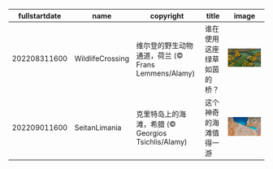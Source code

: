 |fullstartdate|name|copyright|title|image|
|--|--|--|--|--|
202208311600|WildlifeCrossing|维尔登的野生动物通道，荷兰 (© Frans Lemmens/Alamy)|谁在使用这座绿草如茵的桥？|![](/zh-CN/2022/09/202208311600WildlifeCrossing.jpg)|
202209011600|SeitanLimania|克里特岛上的海滩，希腊 (© Georgios Tsichlis/Alamy)|这个神奇的海滩值得一游|![](/zh-CN/2022/09/202209011600SeitanLimania.jpg)|
